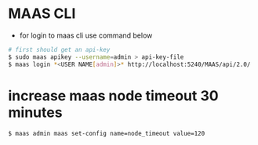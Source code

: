 # MAAS CLI
- for login to maas cli use command below
```bash
# first should get an api-key
$ sudo maas apikey --username=admin > api-key-file
$ maas login *<USER NAME[admin]>* http://localhost:5240/MAAS/api/2.0/
```
# increase maas node timeout 30 minutes
```bash
$ maas admin maas set-config name=node_timeout value=120
```